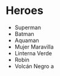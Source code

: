 # Heroes

* Superman
* Batman
* Aquaman
* Mujer Maravilla
* Linterna Verde
* Robin
* Volcán Negro
a
